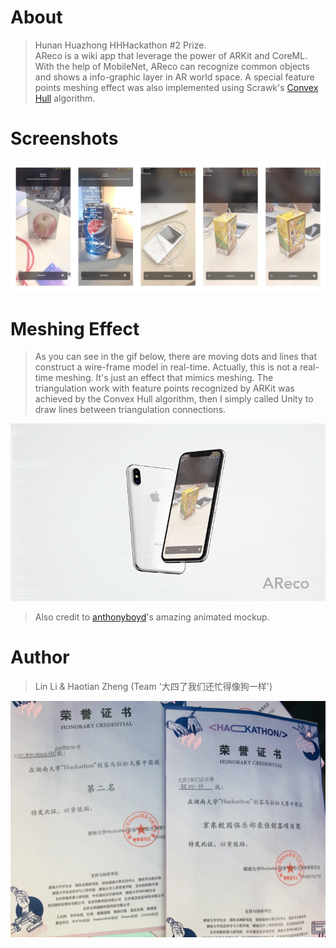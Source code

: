 # About
> Hunan Huazhong HHHackathon #2 Prize.   
AReco is a wiki app that leverage the power of ARKit and CoreML. With the help of MobileNet, AReco can recognize common objects and shows a info-graphic layer in AR world space. A special feature points meshing effect was also implemented using Scrawk's [Convex Hull](https://github.com/Scrawk/Hull-Delaunay-Voronoi) algorithm.  

# Screenshots

![](screenshots.jpg)

# Meshing Effect
> As you can see in the gif below, there are moving dots and lines that construct a wire-frame model in real-time. Actually, this is not a real-time meshing. It's just an effect that mimics meshing. The triangulation work with feature points recognized by ARKit was achieved by the Convex Hull algorithm, then I simply called Unity to draw lines between triangulation connections.

![](meshing.gif)

> Also credit to [anthonyboyd](https://www.anthonyboyd.graphics)'s amazing animated mockup.

# Author
> Lin Li & Haotian Zheng (Team '大四了我们还忙得像狗一样')

![](prize.jpeg)
